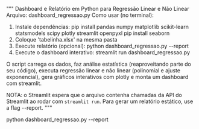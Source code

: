 """
Dashboard e Relatório em Python para Regressão Linear e Não Linear
Arquivo: dashboard_regressao.py
Como usar (no terminal):
  1) Instale dependências: 
     pip install pandas numpy matplotlib scikit-learn statsmodels scipy plotly streamlit openpyxl
     pip install seaborn
  2) Coloque 'tabelinha.xlsx' na mesma pasta
  3) Execute relatório (opcional): python dashboard_regressao.py --report
  4) Execute o dashboard interativo: streamlit run dashboard_regressao.py

O script carrega os dados, faz análise estatística (reaproveitando parte do seu código),
executa regressão linear e não linear (polinomial e ajuste exponencial), gera gráficos
interativos com plotly e monta um dashboard com streamlit.

NOTA: o Streamlit espera que o arquivo contenha chamadas da API do Streamlit ao rodar com
`streamlit run`. Para gerar um relatório estático, use a flag --report.
"""

python dashboard_regressao.py --report

